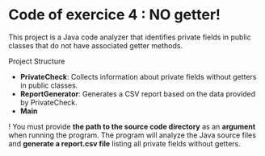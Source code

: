 # Code of exercice 4 : NO getter!

This project is a Java code analyzer that identifies private fields in public classes that do not have associated getter methods. 

Project Structure
- **PrivateCheck**: Collects information about private fields without getters in public classes.
- **ReportGenerator**: Generates a CSV report based on the data provided by PrivateCheck.
- **Main**
  
! You must provide **the path to the source code directory** as an **argument** when running the program. 
The program will analyze the Java source files and **generate a report.csv file** listing all private fields without getters.
